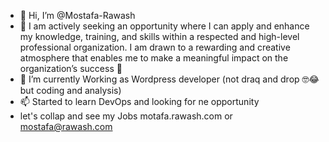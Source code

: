 - 👋 Hi, I’m @Mostafa-Rawash
- 💞️ I am actively seeking an opportunity where I can apply and enhance my knowledge, training, and skills within a respected and high-level professional organization. I am drawn to a rewarding and creative atmosphere that enables me to make a meaningful impact on the organization’s success 👀
- 🌱 I’m currently Working as Wordpress developer (not draq and drop 🤓😂 but coding and analysis)
- 📫 Started to learn DevOps and looking for ne opportunity
- let's collap and see my Jobs motafa.rawash.com or mostafa@rawash.com

<!---
Mostafa-Rawash/Mostafa-Rawash is a ✨ special ✨ repository because its `README.md` (this file) appears on your GitHub profile.
You can click the Preview link to take a look at your changes.
--->
